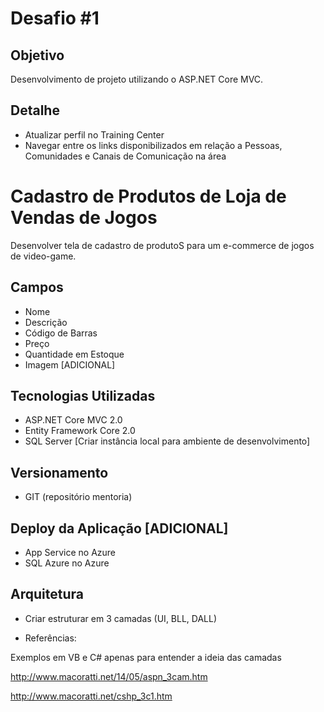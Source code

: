 # Desafio #1

## Objetivo

Desenvolvimento de projeto utilizando o ASP.NET Core MVC.
     
## Detalhe

- Atualizar perfil no Training Center
- Navegar entre os links disponibilizados em relação a Pessoas, Comunidades e Canais de Comunicação na área

# Cadastro de Produtos de Loja de Vendas de Jogos

Desenvolver tela de cadastro de produtoS para um e-commerce de jogos de video-game.

Campos
------

- Nome
- Descrição
- Código de Barras
- Preço
- Quantidade em Estoque
- Imagem [ADICIONAL]

Tecnologias Utilizadas
----------------------

- ASP.NET Core MVC 2.0
- Entity Framework Core 2.0
- SQL Server [Criar instância local para ambiente de desenvolvimento]

Versionamento
-------------

- GIT (repositório mentoria)

Deploy da Aplicação [ADICIONAL]
-------------------------------

- App Service no Azure
- SQL Azure no Azure

Arquitetura
-----------

- Criar estruturar em 3 camadas (UI, BLL, DALL) 

- Referências:

Exemplos em VB e C# apenas para entender a ideia das camadas

http://www.macoratti.net/14/05/aspn_3cam.htm

http://www.macoratti.net/cshp_3c1.htm